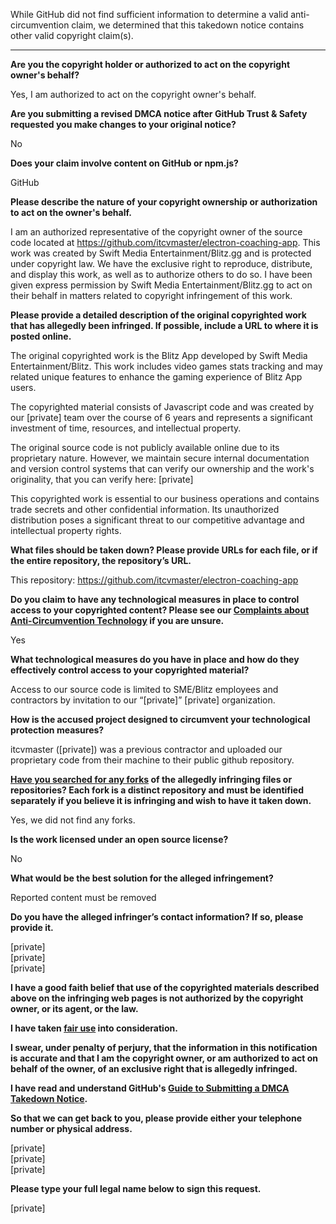 While GitHub did not find sufficient information to determine a valid anti-circumvention claim, we determined that this takedown notice contains other valid copyright claim(s).

---

**Are you the copyright holder or authorized to act on the copyright owner's behalf?**

Yes, I am authorized to act on the copyright owner's behalf.

**Are you submitting a revised DMCA notice after GitHub Trust & Safety requested you make changes to your original notice?**

No

**Does your claim involve content on GitHub or npm.js?**

GitHub

**Please describe the nature of your copyright ownership or authorization to act on the owner's behalf.**

I am an authorized representative of the copyright owner of the source code located at https://github.com/itcvmaster/electron-coaching-app. This work was created by Swift Media Entertainment/Blitz.gg and is protected under copyright law. We have the exclusive right to reproduce, distribute, and display this work, as well as to authorize others to do so. I have been given express permission by Swift Media Entertainment/Blitz.gg to act on their behalf in matters related to copyright infringement of this work.

**Please provide a detailed description of the original copyrighted work that has allegedly been infringed. If possible, include a URL to where it is posted online.**

The original copyrighted work is the Blitz App developed by Swift Media Entertainment/Blitz. This work includes video games stats tracking and may related unique features to enhance the gaming experience of Blitz App users.

The copyrighted material consists of Javascript code and was created by our [private] team over the course of 6 years and represents a significant investment of time, resources, and intellectual property.

The original source code is not publicly available online due to its proprietary nature. However, we maintain secure internal documentation and version control systems that can verify our ownership and the work's originality, that you can verify here: [private]

This copyrighted work is essential to our business operations and contains trade secrets and other confidential information. Its unauthorized distribution poses a significant threat to our competitive advantage and intellectual property rights.

**What files should be taken down? Please provide URLs for each file, or if the entire repository, the repository’s URL.**

This repository: https://github.com/itcvmaster/electron-coaching-app

**Do you claim to have any technological measures in place to control access to your copyrighted content? Please see our <a href="https://docs.github.com/articles/guide-to-submitting-a-dmca-takedown-notice#complaints-about-anti-circumvention-technology">Complaints about Anti-Circumvention Technology</a> if you are unsure.**

Yes

**What technological measures do you have in place and how do they effectively control access to your copyrighted material?**

Access to our source code is limited to SME/Blitz employees and contractors by invitation to our “[private]” [private] organization.

**How is the accused project designed to circumvent your technological protection measures?**

itcvmaster ([private]) was a previous contractor and uploaded our proprietary code from their machine to their public github repository.

**<a href="https://docs.github.com/articles/dmca-takedown-policy#b-what-about-forks-or-whats-a-fork">Have you searched for any forks</a> of the allegedly infringing files or repositories? Each fork is a distinct repository and must be identified separately if you believe it is infringing and wish to have it taken down.**

Yes, we did not find any forks.

**Is the work licensed under an open source license?**

No

**What would be the best solution for the alleged infringement?**

Reported content must be removed

**Do you have the alleged infringer’s contact information? If so, please provide it.**

[private]  
[private]  
[private]  

**I have a good faith belief that use of the copyrighted materials described above on the infringing web pages is not authorized by the copyright owner, or its agent, or the law.**

**I have taken <a href="https://www.lumendatabase.org/topics/22">fair use</a> into consideration.**

**I swear, under penalty of perjury, that the information in this notification is accurate and that I am the copyright owner, or am authorized to act on behalf of the owner, of an exclusive right that is allegedly infringed.**

**I have read and understand GitHub's <a href="https://docs.github.com/articles/guide-to-submitting-a-dmca-takedown-notice/">Guide to Submitting a DMCA Takedown Notice</a>.**

**So that we can get back to you, please provide either your telephone number or physical address.**

[private]  
[private]  
[private]  

**Please type your full legal name below to sign this request.**

[private]  
